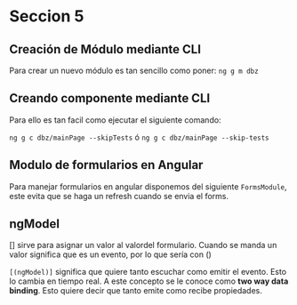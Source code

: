 # Seccion 5

## Creación de Módulo mediante CLI
Para crear un nuevo módulo es tan sencillo como poner:
`ng g m dbz`

## Creando componente mediante CLI
Para ello es tan facil como ejecutar el siguiente comando:

`ng g c dbz/mainPage --skipTests` ó 
`ng g c dbz/mainPage --skip-tests` 

## Modulo de formularios en Angular
Para manejar formularios en angular disponemos del siguiente `FormsModule`, este evita que se haga un refresh cuando se envia el forms.

## ngModel
[] sirve para asignar un valor al valordel formulario.
Cuando se manda un valor significa que es un evento, por lo que sería con ()

`[(ngModel)]` significa que quiere tanto escuchar como emitir el evento. Esto lo cambia en tiempo real. A este concepto se le conoce como **two way data binding**. Esto quiere decir que tanto emite como recibe propiedades.